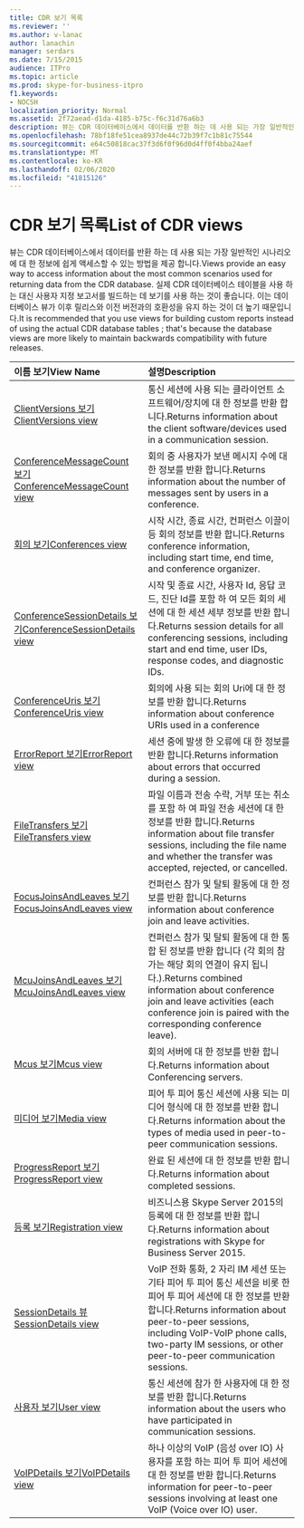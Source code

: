 ```yaml
---
title: CDR 보기 목록
ms.reviewer: ''
ms.author: v-lanac
author: lanachin
manager: serdars
ms.date: 7/15/2015
audience: ITPro
ms.topic: article
ms.prod: skype-for-business-itpro
f1.keywords:
- NOCSH
localization_priority: Normal
ms.assetid: 2f72aead-d1da-4185-b75c-f6c31d76a6b3
description: 뷰는 CDR 데이터베이스에서 데이터를 반환 하는 데 사용 되는 가장 일반적인 시나리오에 대 한 정보에 쉽게 액세스할 수 있는 방법을 제공 합니다. 실제 CDR 데이터베이스 테이블을 사용 하는 대신 사용자 지정 보고서를 빌드하는 데 보기를 사용 하는 것이 좋습니다. 이는 데이터베이스 뷰가 이후 릴리스와 이전 버전과의 호환성을 유지 하는 것이 더 높기 때문입니다.
ms.openlocfilehash: 78bf18fe51cea8937de44c72b39f7c1b81c75544
ms.sourcegitcommit: e64c50818cac37f3d6f0f96d0d4ff0f4bba24aef
ms.translationtype: MT
ms.contentlocale: ko-KR
ms.lasthandoff: 02/06/2020
ms.locfileid: "41815126"
---
```

# <a name="list-of-cdr-views"></a><span data-ttu-id="1a2a5-104">CDR 보기 목록</span><span class="sxs-lookup"><span data-stu-id="1a2a5-104">List of CDR views</span></span>
 
<span data-ttu-id="1a2a5-105">뷰는 CDR 데이터베이스에서 데이터를 반환 하는 데 사용 되는 가장 일반적인 시나리오에 대 한 정보에 쉽게 액세스할 수 있는 방법을 제공 합니다.</span><span class="sxs-lookup"><span data-stu-id="1a2a5-105">Views provide an easy way to access information about the most common scenarios used for returning data from the CDR database.</span></span> <span data-ttu-id="1a2a5-106">실제 CDR 데이터베이스 테이블을 사용 하는 대신 사용자 지정 보고서를 빌드하는 데 보기를 사용 하는 것이 좋습니다. 이는 데이터베이스 뷰가 이후 릴리스와 이전 버전과의 호환성을 유지 하는 것이 더 높기 때문입니다.</span><span class="sxs-lookup"><span data-stu-id="1a2a5-106">It is recommended that you use views for building custom reports instead of using the actual CDR database tables ; that's because the database views are more likely to maintain backwards compatibility with future releases.</span></span>
  
|<span data-ttu-id="1a2a5-107">**이름 보기**</span><span class="sxs-lookup"><span data-stu-id="1a2a5-107">**View Name**</span></span>|<span data-ttu-id="1a2a5-108">**설명**</span><span class="sxs-lookup"><span data-stu-id="1a2a5-108">**Description**</span></span>|
|:-----|:-----|
|[<span data-ttu-id="1a2a5-109">ClientVersions 보기</span><span class="sxs-lookup"><span data-stu-id="1a2a5-109">ClientVersions view</span></span>](clientversions-0.md) <br/> |<span data-ttu-id="1a2a5-110">통신 세션에 사용 되는 클라이언트 소프트웨어/장치에 대 한 정보를 반환 합니다.</span><span class="sxs-lookup"><span data-stu-id="1a2a5-110">Returns information about the client software/devices used in a communication session.</span></span>  <br/> |
|[<span data-ttu-id="1a2a5-111">ConferenceMessageCount 보기</span><span class="sxs-lookup"><span data-stu-id="1a2a5-111">ConferenceMessageCount view</span></span>](conferencemessagecount-0.md) <br/> |<span data-ttu-id="1a2a5-112">회의 중 사용자가 보낸 메시지 수에 대 한 정보를 반환 합니다.</span><span class="sxs-lookup"><span data-stu-id="1a2a5-112">Returns information about the number of messages sent by users in a conference.</span></span>  <br/> |
|[<span data-ttu-id="1a2a5-113">회의 보기</span><span class="sxs-lookup"><span data-stu-id="1a2a5-113">Conferences view</span></span>](conferences-0.md) <br/> |<span data-ttu-id="1a2a5-114">시작 시간, 종료 시간, 컨퍼런스 이끌이 등 회의 정보를 반환 합니다.</span><span class="sxs-lookup"><span data-stu-id="1a2a5-114">Returns conference information, including start time, end time, and conference organizer.</span></span>  <br/> |
|[<span data-ttu-id="1a2a5-115">ConferenceSessionDetails 보기</span><span class="sxs-lookup"><span data-stu-id="1a2a5-115">ConferenceSessionDetails view</span></span>](conferencesessiondetails.md) <br/> |<span data-ttu-id="1a2a5-116">시작 및 종료 시간, 사용자 Id, 응답 코드, 진단 Id를 포함 하 여 모든 회의 세션에 대 한 세션 세부 정보를 반환 합니다.</span><span class="sxs-lookup"><span data-stu-id="1a2a5-116">Returns session details for all conferencing sessions, including start and end time, user IDs, response codes, and diagnostic IDs.</span></span>  <br/> |
|[<span data-ttu-id="1a2a5-117">ConferenceUris 보기</span><span class="sxs-lookup"><span data-stu-id="1a2a5-117">ConferenceUris view</span></span>](conferenceuris-0.md) <br/> |<span data-ttu-id="1a2a5-118">회의에 사용 되는 회의 Uri에 대 한 정보를 반환 합니다.</span><span class="sxs-lookup"><span data-stu-id="1a2a5-118">Returns information about conference URIs used in a conference</span></span>  <br/> |
|[<span data-ttu-id="1a2a5-119">ErrorReport 보기</span><span class="sxs-lookup"><span data-stu-id="1a2a5-119">ErrorReport view</span></span>](errorreport-0.md) <br/> |<span data-ttu-id="1a2a5-120">세션 중에 발생 한 오류에 대 한 정보를 반환 합니다.</span><span class="sxs-lookup"><span data-stu-id="1a2a5-120">Returns information about errors that occurred during a session.</span></span>  <br/> |
|[<span data-ttu-id="1a2a5-121">FileTransfers 보기</span><span class="sxs-lookup"><span data-stu-id="1a2a5-121">FileTransfers view</span></span>](filetransfers.md) <br/> |<span data-ttu-id="1a2a5-122">파일 이름과 전송 수락, 거부 또는 취소를 포함 하 여 파일 전송 세션에 대 한 정보를 반환 합니다.</span><span class="sxs-lookup"><span data-stu-id="1a2a5-122">Returns information about file transfer sessions, including the file name and whether the transfer was accepted, rejected, or cancelled.</span></span>  <br/> |
|[<span data-ttu-id="1a2a5-123">FocusJoinsAndLeaves 보기</span><span class="sxs-lookup"><span data-stu-id="1a2a5-123">FocusJoinsAndLeaves view</span></span>](focusjoinsandleaves-0.md) <br/> |<span data-ttu-id="1a2a5-124">컨퍼런스 참가 및 탈퇴 활동에 대 한 정보를 반환 합니다.</span><span class="sxs-lookup"><span data-stu-id="1a2a5-124">Returns information about conference join and leave activities.</span></span>  <br/> |
|[<span data-ttu-id="1a2a5-125">McuJoinsAndLeaves 보기</span><span class="sxs-lookup"><span data-stu-id="1a2a5-125">McuJoinsAndLeaves view</span></span>](mcujoinsandleaves-0.md) <br/> |<span data-ttu-id="1a2a5-126">컨퍼런스 참가 및 탈퇴 활동에 대 한 통합 된 정보를 반환 합니다 (각 회의 참가는 해당 회의 연결이 유지 됩니다.).</span><span class="sxs-lookup"><span data-stu-id="1a2a5-126">Returns combined information about conference join and leave activities (each conference join is paired with the corresponding conference leave).</span></span>  <br/> |
|[<span data-ttu-id="1a2a5-127">Mcus 보기</span><span class="sxs-lookup"><span data-stu-id="1a2a5-127">Mcus view</span></span>](mcus-0.md) <br/> |<span data-ttu-id="1a2a5-128">회의 서버에 대 한 정보를 반환 합니다.</span><span class="sxs-lookup"><span data-stu-id="1a2a5-128">Returns information about Conferencing servers.</span></span>  <br/> |
|[<span data-ttu-id="1a2a5-129">미디어 보기</span><span class="sxs-lookup"><span data-stu-id="1a2a5-129">Media view</span></span>](media-0.md) <br/> |<span data-ttu-id="1a2a5-130">피어 투 피어 통신 세션에 사용 되는 미디어 형식에 대 한 정보를 반환 합니다.</span><span class="sxs-lookup"><span data-stu-id="1a2a5-130">Returns information about the types of media used in peer-to-peer communication sessions.</span></span>  <br/> |
|[<span data-ttu-id="1a2a5-131">ProgressReport 보기</span><span class="sxs-lookup"><span data-stu-id="1a2a5-131">ProgressReport view</span></span>](progressreport-0.md) <br/> |<span data-ttu-id="1a2a5-132">완료 된 세션에 대 한 정보를 반환 합니다.</span><span class="sxs-lookup"><span data-stu-id="1a2a5-132">Returns information about completed sessions.</span></span>  <br/> |
|[<span data-ttu-id="1a2a5-133">등록 보기</span><span class="sxs-lookup"><span data-stu-id="1a2a5-133">Registration view</span></span>](registration-0.md) <br/> |<span data-ttu-id="1a2a5-134">비즈니스용 Skype Server 2015의 등록에 대 한 정보를 반환 합니다.</span><span class="sxs-lookup"><span data-stu-id="1a2a5-134">Returns information about registrations with Skype for Business Server 2015.</span></span>  <br/> |
|[<span data-ttu-id="1a2a5-135">SessionDetails 뷰</span><span class="sxs-lookup"><span data-stu-id="1a2a5-135">SessionDetails view</span></span>](sessiondetails-0.md) <br/> |<span data-ttu-id="1a2a5-136">VoIP 전화 통화, 2 자리 IM 세션 또는 기타 피어 투 피어 통신 세션을 비롯 한 피어 투 피어 세션에 대 한 정보를 반환 합니다.</span><span class="sxs-lookup"><span data-stu-id="1a2a5-136">Returns information about peer-to-peer sessions, including VoIP-VoIP phone calls, two-party IM sessions, or other peer-to-peer communication sessions.</span></span>  <br/> |
|[<span data-ttu-id="1a2a5-137">사용자 보기</span><span class="sxs-lookup"><span data-stu-id="1a2a5-137">User view</span></span>](user.md) <br/> |<span data-ttu-id="1a2a5-138">통신 세션에 참가 한 사용자에 대 한 정보를 반환 합니다.</span><span class="sxs-lookup"><span data-stu-id="1a2a5-138">Returns information about the users who have participated in communication sessions.</span></span>  <br/> |
|[<span data-ttu-id="1a2a5-139">VoIPDetails 보기</span><span class="sxs-lookup"><span data-stu-id="1a2a5-139">VoIPDetails view</span></span>](voipdetails.md) <br/> |<span data-ttu-id="1a2a5-140">하나 이상의 VoIP (음성 over IO) 사용자를 포함 하는 피어 투 피어 세션에 대 한 정보를 반환 합니다.</span><span class="sxs-lookup"><span data-stu-id="1a2a5-140">Returns information for peer-to-peer sessions involving at least one VoIP (Voice over IO) user.</span></span>  <br/> |
   

